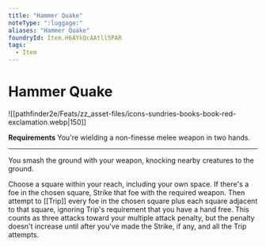 ```yaml
---
title: "Hammer Quake"
noteType: ":luggage:"
aliases: "Hammer Quake"
foundryId: Item.H6AYkQcAAtll5PAR
tags:
  - Item
---
```


# Hammer Quake
![[pathfinder2e/Feats/zz_asset-files/icons-sundries-books-book-red-exclamation.webp|150]]

**Requirements** You're wielding a non-finesse melee weapon in two hands.

* * *

You smash the ground with your weapon, knocking nearby creatures to the ground.

Choose a square within your reach, including your own space. If there's a foe in the chosen square, Strike that foe with the required weapon. Then attempt to [[Trip]] every foe in the chosen square plus each square adjacent to that square, ignoring Trip's requirement that you have a hand free. This counts as three attacks toward your multiple attack penalty, but the penalty doesn't increase until after you've made the Strike, if any, and all the Trip attempts.
